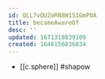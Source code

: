 ```yaml
---
id: QLL7vOUZeRN8W1S1GmPOA
title: becameAwareOf
desc: ''
updated: 1671318839109
created: 1646156836834
---
```



- [[c.sphere]] #shapow
